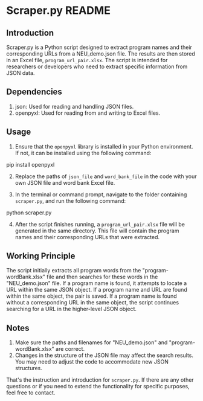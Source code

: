 # Scraper.py README

## Introduction
Scraper.py is a Python script designed to extract program names and their corresponding URLs from a NEU_demo.json file. The results are then stored in an Excel file, `program_url_pair.xlsx`. The script is intended for researchers or developers who need to extract specific information from JSON data.

## Dependencies
1. json: Used for reading and handling JSON files.
2. openpyxl: Used for reading from and writing to Excel files.

## Usage
1. Ensure that the `openpyxl` library is installed in your Python environment. If not, it can be installed using the following command:

pip install openpyxl


2. Replace the paths of `json_file` and `word_bank_file` in the code with your own JSON file and word bank Excel file.

3. In the terminal or command prompt, navigate to the folder containing `scraper.py`, and run the following command:

python scraper.py

4. After the script finishes running, a `program_url_pair.xlsx` file will be generated in the same directory. This file will contain the program names and their corresponding URLs that were extracted.

## Working Principle
The script initially extracts all program words from the "program-wordBank.xlsx" file and then searches for these words in the "NEU_demo.json" file. If a program name is found, it attempts to locate a URL within the same JSON object. If a program name and URL are found within the same object, the pair is saved. If a program name is found without a corresponding URL in the same object, the script continues searching for a URL in the higher-level JSON object.

## Notes
1. Make sure the paths and filenames for "NEU_demo.json" and "program-wordBank.xlsx" are correct.
2. Changes in the structure of the JSON file may affect the search results. You may need to adjust the code to accommodate new JSON structures.

That's the instruction and introduction for `scraper.py`. If there are any other questions or if you need to extend the functionality for specific purposes, feel free to contact.